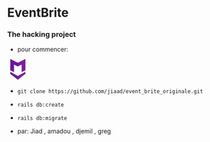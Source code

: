 # EventBrite

### The hacking project

- pour commencer:

![alt text](https://github.com/adam-p/markdown-here/raw/master/src/common/images/icon48.png "Logo Title Text 1")


- ```git clone https://github.com/jiaad/event_brite_originale.git ```
- ```rails db:create```
- ```rails db:migrate```





- par: Jiad , amadou , djemil , greg
